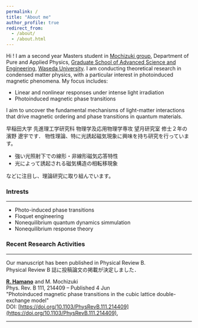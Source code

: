 ```yaml
---
permalink: /
title: "About me"
author_profile: true
redirect_from: 
  - /about/
  - /about.html
---
```


Hi ! I am a second year Masters student in [Mochizuki group](https://mochizuki.w.waseda.jp/), Department of Pure and Applied Physics, [Graduate School of Advanced Science and Engineering](https://www.ase.sci.waseda.ac.jp/english/departments/), [Waseda University](https://www.waseda.jp/top/en/). I am conducting theoretical research in condensed matter physics, with a particular interest in photoinduced magnetic phenomena.
My focus includes:

- Linear and nonlinear responses under intense light irradiation
- Photoinduced magnetic phase transitions

I aim to uncover the fundamental mechanisms of light-matter interactions that drive magnetic ordering and phase transitions in quantum materials.

早稲田大学 先進理工学研究科 物理学及応用物理学専攻 望月研究室 修士２年の濱野 遼宇です． 
物性理論、特に光誘起磁気現象に興味を持ち研究を行っています。

- 強い光照射下での線形・非線形磁気応答特性
- 光によって誘起される磁気構造の相転移現象

などに注目し、理論研究に取り組んでいます。

### Intrests
-----
- Photo-induced phase transitions
- Floquet engineering
- Nonequilibrium quantum dynamics simmulation
- Nonequilibrium response theory


### Recent Research Activities
------
Our manuscript has been published in Physical Review B.  
Physical Review B 誌に投稿論文の掲載が決定しました．  

**<u>R. Hamano</u>** and M. Mochizuki    
Phys. Rev. B 111, 214409 – Published 4 Jun  
"Photoinduced magnetic phase transitions in the cubic lattice double-exchange model"    
DOI: [https://doi.org/10.1103/PhysRevB.111.214409](https://doi.org/10.1103/PhysRevB.111.214409),

------


